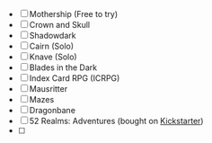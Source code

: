 - [ ] Mothership (Free to try)
- [ ] Crown and Skull
- [ ] Shadowdark
- [ ] Cairn (Solo)
- [ ] Knave (Solo)
- [ ] Blades in the Dark
- [ ] Index Card RPG (ICRPG)
- [ ] Mausritter
- [ ] Mazes
- [ ] Dragonbane
- [ ] 52 Realms: Adventures (bought on [Kickstarter](https://www.kickstarter.com/projects/postmarkgames/52-realms-adventures?ref=user_menu))
- [ ] 
